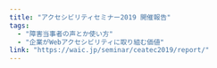 ```yaml
---
title: "アクセシビリティセミナー2019 開催報告"
tags:
  - "障害当事者の声とか使い方"
  - "企業がWebアクセシビリティに取り組む価値"
link: "https://waic.jp/seminar/ceatec2019/report/"
---
```

